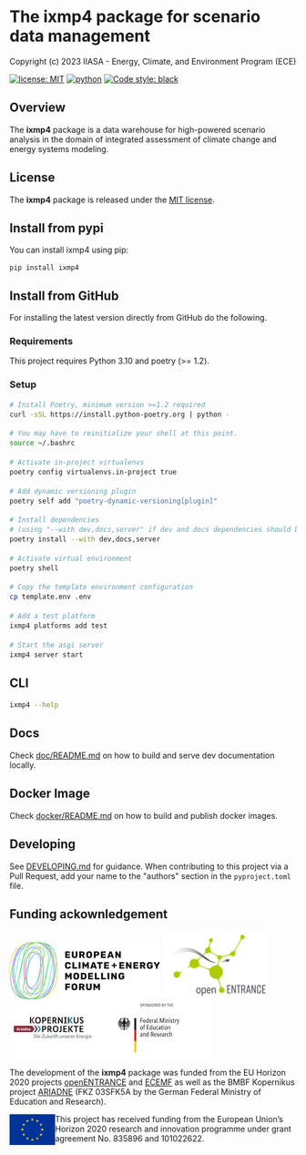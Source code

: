# The ixmp4 package for scenario data management

Copyright (c) 2023 IIASA - Energy, Climate, and Environment Program (ECE)

[![license: MIT](https://img.shields.io/badge/license-MIT-brightgreen.svg)](https://github.com/iiasa/ixmp4/blob/main/LICENSE)
[![python](https://img.shields.io/badge/python-3.10-blue?logo=python&logoColor=white)](https://github.com/iiasa/ixmp4)
[![Code style: black](https://img.shields.io/badge/code%20style-black-000000.svg)](https://github.com/psf/black)

## Overview

The **ixmp4** package is a data warehouse for high-powered scenario analysis
in the domain of integrated assessment of climate change and energy systems modeling.

## License

The **ixmp4** package is released under the [MIT license](https://github.com/iiasa/ixmp4/blob/main/LICENSE).

## Install from pypi

You can install ixmp4 using pip:

```console
pip install ixmp4
```

## Install from GitHub

For installing the latest version directly from GitHub do the following.

### Requirements

This project requires Python 3.10 and poetry (>= 1.2).

### Setup

```bash
# Install Poetry, minimum version >=1.2 required
curl -sSL https://install.python-poetry.org | python -

# You may have to reinitialize your shell at this point.
source ~/.bashrc

# Activate in-project virtualenvs
poetry config virtualenvs.in-project true

# Add dynamic versioning plugin
poetry self add "poetry-dynamic-versioning[plugin]"

# Install dependencies
# (using "--with dev,docs,server" if dev and docs dependencies should be installed as well)
poetry install --with dev,docs,server

# Activate virtual environment
poetry shell

# Copy the template environment configuration
cp template.env .env

# Add a test platform
ixmp4 platforms add test

# Start the asgi server
ixmp4 server start
```

## CLI

```bash
ixmp4 --help
```

## Docs

Check [doc/README.md](doc/README.md) on how to build and serve dev documentation locally.

## Docker Image

Check [docker/README.md](docker/README.md) on how to build and publish docker images.

## Developing

See [DEVELOPING.md](DEVELOPING.md) for guidance. When contributing to this project via
a Pull Request, add your name to the "authors" section in the `pyproject.toml` file.

## Funding ackownledgement

<img src="./doc/source/_static/ECEMF-logo.png" width="264" height="100"
alt="ECEMF logo" />
<img src="./doc/source/_static/openENTRANCE-logo.png" width="187" height="120"
alt="openENTRANCE logo" />
<img src="./doc/source/_static/ariadne-bmbf-logo.png" width="353" height="100"
alt="Kopernikus project ARIADNE logo" />

The development of the **ixmp4** package was funded from the EU Horizon 2020 projects
[openENTRANCE](https://openentrance.eu) and [ECEMF](https://ecemf.eu)
as well as the BMBF Kopernikus project [ARIADNE](https://ariadneprojekt.de)
(FKZ 03SFK5A by the German Federal Ministry of Education and Research).

<img src="./doc/source/_static/EU-logo-300x201.jpg" width="80" height="54" align="left"
alt="EU logo" /> This project has received funding from the European Union’s Horizon
2020 research and innovation programme under grant agreement No. 835896 and 101022622.

